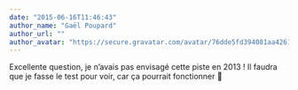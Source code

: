 ```yaml
---
date: "2015-06-16T11:46:43"
author_name: "Gaël Poupard"
author_url: ""
author_avatar: "https://secure.gravatar.com/avatar/76dde5fd394081aa4261802372fe2e33?s=48&d=mm&r=g"
---
```

Excellente question, je n’avais pas envisagé cette piste en 2013 ! Il faudra que je fasse le test pour voir, car ça pourrait fonctionner 🙂